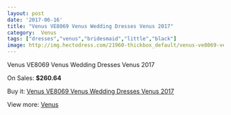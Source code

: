 ```yaml
---
layout: post
date: '2017-06-16'
title: "Venus VE8069 Venus Wedding Dresses Venus 2017"
category:  Venus
tags: ["dresses","venus","bridesmaid","little","black"]
image: http://img.hectodress.com/21960-thickbox_default/venus-ve8069-venus-wedding-dresses-venus-2013.jpg
---
```

Venus VE8069 Venus Wedding Dresses Venus 2017

On Sales: **$260.64**
<a href="https://www.hectodress.com/-venus/10175-venus-ve8069-venus-wedding-dresses-venus-2013.html"><amp-img layout="responsive" width="600" height="600" src="//img.hectodress.com/21960-thickbox_default/venus-ve8069-venus-wedding-dresses-venus-2013.jpg" alt="Venus VE8069 Venus Wedding Dresses Venus 2017 0" /></a>
<a href="https://www.hectodress.com/-venus/10175-venus-ve8069-venus-wedding-dresses-venus-2013.html"><amp-img layout="responsive" width="600" height="600" src="//img.hectodress.com/21961-thickbox_default/venus-ve8069-venus-wedding-dresses-venus-2013.jpg" alt="Venus VE8069 Venus Wedding Dresses Venus 2017 1" /></a>

Buy it: [Venus VE8069 Venus Wedding Dresses Venus 2017](https://www.hectodress.com/-venus/10175-venus-ve8069-venus-wedding-dresses-venus-2013.html "Venus VE8069 Venus Wedding Dresses Venus 2017")

View more: [ Venus](https://www.hectodress.com/167--venus " Venus")